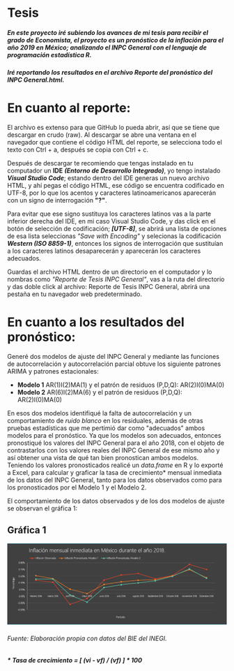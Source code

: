 # Tesis 

##### En este proyecto iré subiendo los avances de mi tesis para recibir el grado de Economista, el proyecto es un pronóstico de la inflación para el año 2019 en México; analizando el INPC General con el lenguaje de programación estadística R. 

##### Iré reportando los resultados en el archivo *Reporte del pronóstico del INPC General.html*.

# En cuanto al reporte:

El archivo es extenso para que GitHub lo pueda abrir, así que se tiene que descargar en crudo (raw). 
Al descargar se abre una ventana en el navegador que contiene el código HTML del reporte, 
se selecciona todo el texto con Ctrl + a, después se copia con Ctrl + c.

Después de descargar te recomiendo que tengas instalado en tu computador un **IDE** ***(Entorno de Desarrollo Integrado)***, 
yo tengo instalado ***Visual Studio Code***; estando dentro del IDE generas un nuevo archivo HTML, y ahí pegas el código HTML,
ese código se encuentra codificado en UTF-8, por lo que los acentos y caracteres latinoamericanos aparecerán con un signo de 
interrogación **"?"**.

Para evitar que ese signo sustituya los caracteres latinos vas a la parte inferior derecha del IDE, en mi caso
Visual Studio Code, y das click en el botón de selección de codificación; ***[UTF-8]***, se abrirá una lista de opciones
de esa lista seleccionas *"Save with Encoding"* y selecionas la codificación ***Western (ISO 8859-1)***, entonces los 
signos de interrogación que sustituían a los caracteres latinos desaparecerán y aparecerán los caracteres adecuados.

Guardas el archivo HTML dentro de un directorio en el computador y lo nombras como *"Reporte de Tesis INPC General"*, vas a la 
ruta del directorio y das doble click al archivo: Reporte de Tesis INPC General, abrirá una pestaña en tu navegador web predeterminado.

# En cuanto a los resultados del pronóstico:

Generé dos modelos de ajuste del INPC General y mediante las funciones de autocorrelación y autocorrelación parcial obtuve los siguiente patrones ARIMA y patrones estacionales:

  * **Modelo 1** AR(1)I(2)MA(1) y el patrón de residuos (P,D,Q): AR(2)I(0)MA(0)
  * **Modelo 2** AR(6)I(2)MA(6) y el patrón de residuos (P,D,Q): AR(2)I(0)MA(0)

En esos dos modelos identifiqué la falta de autocorrelación y un comportamiento de *ruido blanco* en los residuales, además de otras pruebas estadísticas que me pertimió dar como "adecuados" ambos modelos para el pronóstico. Ya que los modelos son adecuados, entonces pronostiqué los valores del INPC General para el año 2018, con el objeto de contrastarlos con los valores reales del INPC General de ese mismo año y así obtener una vista de qué tan bien pronostican ambos modelos. Teniendo los valores pronosticados realicé un *data.frame* en R y lo exporté a Excel, para calcular y graficar la tasa de crecimiento* mensual inmediata de los datos del INPC General, tanto para los datos observados como para los pronosticados por el Modelo 1 y el Modelo 2.

El comportamiento de los datos observados y de los dos modelos de ajuste se observan el gráfica 1:
##                                             Gráfica 1
<img src="https://github.com/StefanoSoriano/Tesis/blob/master/imágenes/Inflación%20inmediata%202018.png" alt="drawing"/>

###### Fuente: Elaboración propia con datos del BIE del INEGI.

##### * Tasa de crecimiento = [ (vi - vf) / (vf) ] * 100
